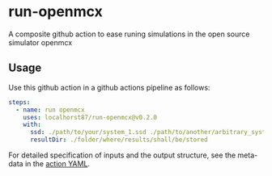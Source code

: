 # run-openmcx
A composite github action to ease runing simulations in the open source simulator openmcx

## Usage

Use this github action in a github actions pipeline as follows:
```yaml
steps:
  - name: run openmcx
    uses: localhorst87/run-openmcx@v0.2.0
    with: 
      ssd: ./path/to/your/system_1.ssd ./path/to/another/arbitrary_system.ssd
      resultDir: ./folder/where/results/shall/be/stored
```

For detailed specification of inputs and the output structure, see the meta-data in the [action YAML](./action.yml).
